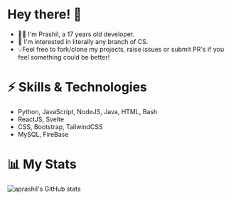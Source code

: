 # Hey there! 👋
- 👨‍💻 I'm Prashil, a 17 years old developer.
- 📖 I'm interested in literally any branch of CS. 
- 💡Feel free to fork/clone my projects, raise issues or submit PR's if you feel something could be better!

# ⚡ Skills & Technologies 
- Python, JavaScript, NodeJS, Java, HTML, Bash
- ReactJS, Svelte
- CSS, Bootstrap, TailwindCSS
- MySQL, FireBase

# 📊 My Stats
![aprashil's GitHub stats](https://github-readme-stats.vercel.app/api?username=aprashil&count_private=true&hide=issues,contribs&show_icons=true&theme=radical&hide_title=true)
